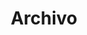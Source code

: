 ---
layout: posts
title: Archivo
permalink: /year-archive/
author_profile: false
entries_layout: grid
---